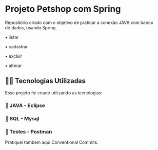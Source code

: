 # Projeto Petshop com Spring 

Repositório criado com o objetivo de praticar a conexão JAVA com banco de dados, usando Spring. 

▪️ listar

▪️ cadastrar

▪️ excluir

▪️ alterar 


## 👨‍💻️ Tecnologias Utilizadas
Esse projeto foi criado utilizando as tecnologias:
### :small_blue_diamond: JAVA - Eclipse
### :small_blue_diamond: SQL - Mysql
### :small_blue_diamond: Testes - Postman
Pratiquei também aqui Conventional Commits. 

